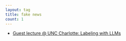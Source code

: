 ```yaml
---
layout: tag
title: fake news
count: 1
---
```


- [Guest lecture @ UNC Charlotte: Labeling with LLMs](https://ljvmiranda921.github.io/notebook/2024/02/21/talk-unc-charlotte/)
